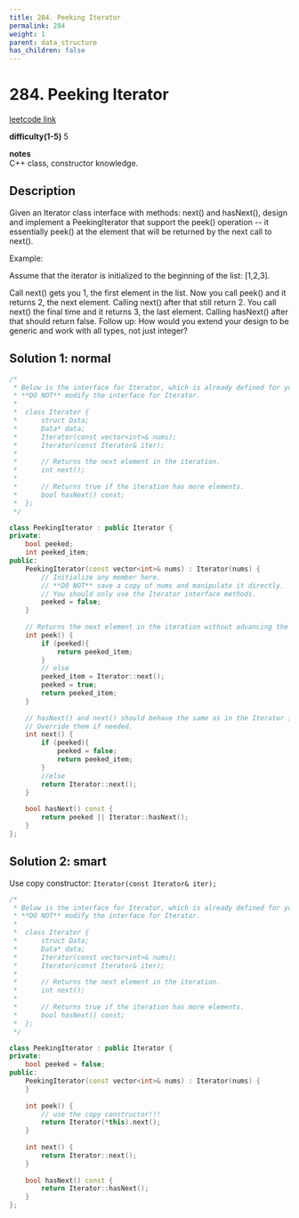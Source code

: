 ```yaml
---
title: 284. Peeking Iterator
permalink: 284
weight: 1
parent: data_structure
has_children: false
---
```

# 284. Peeking Iterator
[leetcode link](https://leetcode.com/problems/peeking-iterator/)

**difficulty(1-5)** 
5

**notes**   
C++ class, constructor knowledge.

## Description
Given an Iterator class interface with methods: next() and hasNext(), design and implement a PeekingIterator that support the peek() operation -- it essentially peek() at the element that will be returned by the next call to next().

Example:

Assume that the iterator is initialized to the beginning of the list: [1,2,3].

Call next() gets you 1, the first element in the list.
Now you call peek() and it returns 2, the next element. Calling next() after that still return 2. 
You call next() the final time and it returns 3, the last element. 
Calling hasNext() after that should return false.
Follow up: How would you extend your design to be generic and work with all types, not just integer?

## Solution 1: normal

```c++
/*
 * Below is the interface for Iterator, which is already defined for you.
 * **DO NOT** modify the interface for Iterator.
 *
 *  class Iterator {
 *		struct Data;
 * 		Data* data;
 *		Iterator(const vector<int>& nums);
 * 		Iterator(const Iterator& iter);
 *
 * 		// Returns the next element in the iteration.
 *		int next();
 *
 *		// Returns true if the iteration has more elements.
 *		bool hasNext() const;
 *	};
 */

class PeekingIterator : public Iterator {
private:
    bool peeked;
    int peeked_item;
public:
	PeekingIterator(const vector<int>& nums) : Iterator(nums) {
	    // Initialize any member here.
	    // **DO NOT** save a copy of nums and manipulate it directly.
	    // You should only use the Iterator interface methods.
	    peeked = false;
	}
	
    // Returns the next element in the iteration without advancing the iterator.
	int peek() {
        if (peeked){
            return peeked_item;
        }
        // else
        peeked_item = Iterator::next();
        peeked = true;
        return peeked_item;
	}
	
	// hasNext() and next() should behave the same as in the Iterator interface.
	// Override them if needed.
	int next() {
	    if (peeked){
            peeked = false;
            return peeked_item;
        }
        //else
        return Iterator::next();
	}
	
	bool hasNext() const {
	    return peeked || Iterator::hasNext();
	}
};
```

## Solution 2: smart
Use copy constructor: `Iterator(const Iterator& iter);`
```c++
/*
 * Below is the interface for Iterator, which is already defined for you.
 * **DO NOT** modify the interface for Iterator.
 *
 *  class Iterator {
 *		struct Data;
 * 		Data* data;
 *		Iterator(const vector<int>& nums);
 * 		Iterator(const Iterator& iter);
 *
 * 		// Returns the next element in the iteration.
 *		int next();
 *
 *		// Returns true if the iteration has more elements.
 *		bool hasNext() const;
 *	};
 */

class PeekingIterator : public Iterator {
private:
    bool peeked = false;
public:
	PeekingIterator(const vector<int>& nums) : Iterator(nums) {
	}
	
    int peek() {
        // use the copy constructor!!!
        return Iterator(*this).next();
	}
	
	int next() {
        return Iterator::next();
	}
	
	bool hasNext() const {
	    return Iterator::hasNext();
	}
};
```
<!-- 
Default label
{: .label }

Blue label
{: .label .label-blue }

Stable
{: .label .label-green }

New release
{: .label .label-purple }

Coming soon
{: .label .label-yellow }

Deprecated
{: .label .label-red } -->
